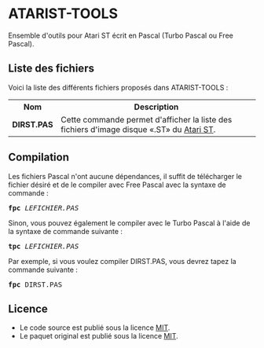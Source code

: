 # ATARIST-TOOLS
Ensemble d'outils pour Atari ST écrit en Pascal (Turbo Pascal ou Free Pascal).

<h2>Liste des fichiers</h2>

Voici la liste des différents fichiers proposés dans ATARIST-TOOLS :

<table>
		<tr>
			<th>Nom</th>
			<th>Description</th>	
		</tr>
		<tr>
			<td><b>DIRST.PAS</b></td>
			<td>Cette commande permet d'afficher la liste des fichiers d'image disque «.ST» du <a href="https://www.gladir.com/LEXIQUE/COMPUTER/atarist.htm">Atari ST</a>.</td>
		</tr>  
</table>  

<h2>Compilation</h2>
	
Les fichiers Pascal n'ont aucune dépendances, il suffit de télécharger le fichier désiré et de le compiler avec Free Pascal avec la syntaxe de commande  :

<pre><b>fpc</b> <i>LEFICHIER.PAS</i></pre>
	
Sinon, vous pouvez également le compiler avec le Turbo Pascal à l'aide de la syntaxe de commande suivante :	

<pre><b>tpc</b> <i>LEFICHIER.PAS</i></pre>
	
Par exemple, si vous voulez compiler DIRST.PAS, vous devrez tapez la commande suivante :

<pre><b>fpc</b> DIRST.PAS</pre>
	
<h2>Licence</h2>
<ul>
 <li>Le code source est publié sous la licence <a href="https://github.com/gladir/ATARIST-TOOLS/blob/main/LICENSE">MIT</a>.</li>
 <li>Le paquet original est publié sous la licence <a href="https://github.com/gladir/ATARIST-TOOLS/blob/main/LICENSE">MIT</a>.</li>
</ul>

